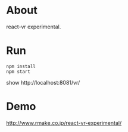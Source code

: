 
# About

react-vr experimental.

# Run

```
npm install
npm start
```

show http://localhost:8081/vr/

# Demo
http://www.rmake.co.jp/react-vr-experimental/
